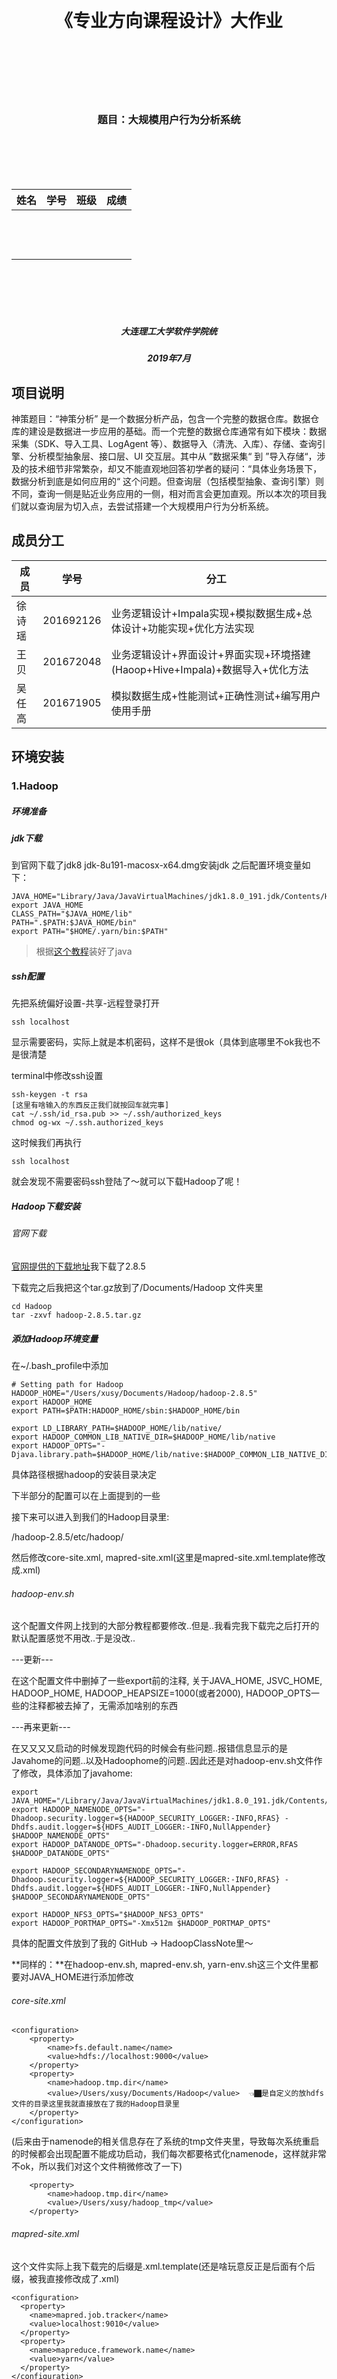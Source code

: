 <br><br><br><br><br><br>

<h1  align=center>《专业方向课程设计》大作业</h1>



<br><br><br><br><br>

<h3  align=center>题目：大规模用户行为分析系统</h3>



<br><br><br><br>



| 姓名  | 学号  | 班级  | 成绩  |
| ----- | ----- | ----- | ----- |
| <br/>  | <br/> | <br/> | <br/> |
| <br/> | <br/> | <br/> | <br/> |
| <br/> | <br/> | <br/> | <br/> |

 

<br><br><br><br>



 



<h5  align=center>大连理工大学软件学院统</h5>

<h5  align=center>2019年7月</h5>

## 项目说明

神策题目：“神策分析” 是一个数据分析产品，包含一个完整的数据仓库。数据仓库的建设是数据进一步应用的基础。而一个完整的数据仓库通常有如下模块：数据采集（SDK、导入工具、LogAgent 等）、数据导入（清洗、入库）、存储、查询引擎、分析模型抽象层、接口层、UI 交互层。其中从 ”数据采集“ 到 ”导入存储“，涉及的技术细节非常繁杂，却又不能直观地回答初学者的疑问：“具体业务场景下，数据分析到底是如何应用的“ 这个问题。但查询层（包括模型抽象、查询引擎）则不同，查询一侧是贴近业务应用的一侧，相对而言会更加直观。所以本次的项目我们就以查询层为切入点，去尝试搭建一个大规模用户行为分析系统。

## 成员分工

| 成员   | 学号      | 分工                                                         |
| ------ | --------- | ------------------------------------------------------------ |
| 徐诗瑶 | 201692126 | 业务逻辑设计+Impala实现+模拟数据生成+总体设计+功能实现+优化方法实现 |
| 王贝   | 201672048 | 业务逻辑设计+界面设计+界面实现+环境搭建(Haoop+Hive+Impala)+数据导入+优化方法 |
| 吴任高 | 201671905 | 模拟数据生成+性能测试+正确性测试+编写用户使用手册            |

## 环境安装

### 1.Hadoop 

##### 环境准备

##### jdk下载

到官网下载了jdk8 jdk-8u191-macosx-x64.dmg安装jdk 之后配置环境变量如下：
```
JAVA_HOME="Library/Java/JavaVirtualMachines/jdk1.8.0_191.jdk/Contents/Home"
export JAVA_HOME
CLASS_PATH="$JAVA_HOME/lib"
PATH=".$PATH:$JAVA_HOME/bin"
export PATH="$HOME/.yarn/bin:$PATH"
```

> 根据[这个教程](https://zhuanlan.zhihu.com/p/31162356)装好了java

##### ssh配置

先把系统偏好设置-共享-远程登录打开
```
ssh localhost
```
显示需要密码，实际上就是本机密码，这样不是很ok（具体到底哪里不ok我也不是很清楚

terminal中修改ssh设置
```
ssh-keygen -t rsa
[这里有啥输入的东西反正我们就按回车就完事]
cat ~/.ssh/id_rsa.pub >> ~/.ssh/authorized_keys
chmod og-wx ~/.ssh.authorized_keys
```
这时候我们再执行
```
ssh localhost
```
就会发现不需要密码ssh登陆了～就可以下载Hadoop了呢！

##### Hadoop下载安装

###### 官网下载

[官网提供的下载地址](https://www.apache.org/dyn/closer.cgi/hadoop/common/hadoop-2.8.5/hadoop-2.8.5.tar.gz)我下载了2.8.5

下载完之后我把这个tar.gz放到了/Documents/Hadoop 文件夹里 
```
cd Hadoop
tar -zxvf hadoop-2.8.5.tar.gz
```

##### 添加Hadoop环境变量

在~/.bash_profile中添加
```
# Setting path for Hadoop
HADOOP_HOME="/Users/xusy/Documents/Hadoop/hadoop-2.8.5"
export HADOOP_HOME
export PATH=$PATH:HADOOP_HOME/sbin:$HADOOP_HOME/bin

export LD_LIBRARY_PATH=$HADOOP_HOME/lib/native/
export HADOOP_COMMON_LIB_NATIVE_DIR=$HADOOP_HOME/lib/native
export HADOOP_OPTS="-Djava.library.path=$HADOOP_HOME/lib/native:$HADOOP_COMMON_LIB_NATIVE_DIR"
```
具体路径根据hadoop的安装目录决定

下半部分的配置可以在上面提到的一些

接下来可以进入到我们的Hadoop目录里:

/hadoop-2.8.5/etc/hadoop/

然后修改core-site.xml, mapred-site.xml(这里是mapred-site.xml.template修改成.xml)

###### hadoop-env.sh

这个配置文件网上找到的大部分教程都要修改..但是..我看完我下载完之后打开的默认配置感觉不用改..于是没改..

---更新---

在这个配置文件中删掉了一些export前的注释, 关于JAVA_HOME, JSVC_HOME, HADOOP_HOME, HADOOP_HEAPSIZE=1000(或者2000), HADOOP_OPTS一些的注释都被去掉了，无需添加啥别的东西


---再来更新---

在又又又又启动的时候发现跑代码的时候会有些问题..报错信息显示的是Javahome的问题..以及Hadoophome的问题..因此还是对hadoop-env.sh文件作了修改，具体添加了javahome:
```
export JAVA_HOME="/Library/Java/JavaVirtualMachines/jdk1.8.0_191.jdk/Contents/Home"
export HADOOP_NAMENODE_OPTS="-Dhadoop.security.logger=${HADOOP_SECURITY_LOGGER:-INFO,RFAS} -Dhdfs.audit.logger=${HDFS_AUDIT_LOGGER:-INFO,NullAppender} $HADOOP_NAMENODE_OPTS"
export HADOOP_DATANODE_OPTS="-Dhadoop.security.logger=ERROR,RFAS $HADOOP_DATANODE_OPTS"

export HADOOP_SECONDARYNAMENODE_OPTS="-Dhadoop.security.logger=${HADOOP_SECURITY_LOGGER:-INFO,RFAS} -Dhdfs.audit.logger=${HDFS_AUDIT_LOGGER:-INFO,NullAppender} $HADOOP_SECONDARYNAMENODE_OPTS"

export HADOOP_NFS3_OPTS="$HADOOP_NFS3_OPTS"
export HADOOP_PORTMAP_OPTS="-Xmx512m $HADOOP_PORTMAP_OPTS"
```
具体的配置文件放到了我的 GitHub -> HadoopClassNote里～


**同样的：**在hadoop-env.sh, mapred-env.sh, yarn-env.sh这三个文件里都要对JAVA_HOME进行添加修改

###### core-site.xml

```
<configuration>
	<property>
		<name>fs.default.name</name>
		<value>hdfs://localhost:9000</value>
	</property>
	<property>
		<name>hadoop.tmp.dir</name>
		<value>/Users/xusy/Documents/Hadoop</value>  👈🏿是自定义的放hdfs文件的目录这里我就直接放在了我的Hadoop目录里
	</property>
</configuration>
```

(后来由于namenode的相关信息存在了系统的tmp文件夹里，导致每次系统重启的时候都会出现配置不能成功启动，我们每次都要格式化namenode，这样就非常不ok，所以我们对这个文件稍微修改了一下)

```
	<property>
		<name>hadoop.tmp.dir</name>
		<value>/Users/xusy/hadoop_tmp</value> 
	</property>
```

###### mapred-site.xml

这个文件实际上我下载完的后缀是.xml.template(还是啥玩意反正是后面有个后缀，被我直接修改成了.xml)
```
<configuration>
  <property>
    <name>mapred.job.tracker</name>
    <value>localhost:9010</value>
  </property>
  <property>
    <name>mapreduce.framework.name</name>
    <value>yarn</value>
  </property>
</configuration>
```

###### hdfs-site.xml

```
<configuration>
	<!--伪分布式-->
	<property>
		<name>dfs.replication</name>
		<value>1</value>
	</property>
</configuration>
```
这里的变量dfs.replication指定了每个HDFS数据库的复制次数，通常为3，而我们要在本机建立一个伪分布式的DataNode所以这个值改成了1

为了保存hdfs的元数据和data相关文件，这里后来添加了property：
```
<configuration>
	<!--伪分布式-->
  <property>
    <name>dfs.namenode.name.dir</name>
    <value>/Users/xusy/Documents/Hadoop/dfs/name</value>
  </property>
  <property>
    <name>dfs.datanode.data.dir</name>
    <value>/Users/xusy/Documents/Hadoop/dfs/data</value>
  </property>
	<property>
		<name>dfs.replication</name>
		<value>1</value>
	</property>
  <property>
    <name>dfs.permissions</name>
    <value>false</value>
  </property>
</configuration>

```
###### yarn-site.xml

```
<configuration>
	<property>
		<name>yarn.nodemanager.aux-services</name>
		<value>mapreduce_shuffle</value>
	</property>

<!-- Site specific YARN configuration properties -->

<!-- 集群配置-->
  <!--      <property>
      <name>yarn.resourcemanager.hostname</name>
      <value>master</value>
      </property> -->

</configuration>
```
同样的稍微做了修改
```
<configuration>
	<property>
		<name>yarn.nodemanager.aux-services</name>
		<value>mapreduce_shuffle</value>
	</property>
  <property>
    <name>yarn.resourcemanager.resource-tracker.address</name>
    <value>localhost:8031</value>
  </property>
    <property>
    <name>yarn.resourcemanager.address</name>
    <value>localhost:8032</value>
  </property>
    <property>
    <name>yarn.resourcemanager.admin.address</name>
    <value>localhost:8033</value>
  </property>
    <property>
    <name>yarn.resourcemanager.scheduler.address</name>
    <value>localhost:8034</value>
  </property>
    <property>
    <name>yarn.resourcemanager.webapp.address</name>
    <value>localhost:8088</value>
  </property>
    <property>
    <name>yarn.log-aggregation-enable</name>
    <value>true</value>
  </property>
    <property>
    <name>yarn.log.server.url</name>
    <value>http://localhost:19888/jobhistory/logs/</value>
  </property>
<!-- Site specific YARN configuration properties -->

<!-- 集群配置-->
  <!--      <property>
      <name>yarn.resourcemanager.hostname</name>
      <value>master</value>
      </property> -->
</configuration>
```

###### log4j.properties

在具体跑代码的时候会有些WARNING(但实际上你的代码并没有什么问题..)因此我们要在log4j.properties文件后追加一行内容：
```
log4j.logger.org.apache.hadoop.util.NativeCodeLoader=ERROR
```

##### 启动Hadoop

> 每次操作的时候都要进入这个Hadoop文件夹哦（当然我觉得如果把这个添加到环境变量里会不会好点..我也不知道我瞎说的

终端进入到Hadoop的文件夹下
我这里的文件夹就是
```
/Users/xusy/Documents/Hadoop/hadoop-2.8.5
```
执行
```
./bin/hdfs namenode -format
```
格式化文件系统（对namenode进行初始化)（好像是只要初始化一次就好了就是最开始建系统的时候..之后如果每次启动你都初始化..那么是会有问题的！）

---
更新

---

在启动Hadoop，jps之后可能会出现你的namenode没起来的这个问题，这个时候就得格式化一下namenode，具体的话👇🏿

这里的namenode format的问题：由于namenode的信息是存在了系统的tmp文件夹下的，如果你到这里看的话是能看见这些的：

每次启动的话tmp是会清空的，我也不知道咋回事反正，虽然我在core-site.xml文件里明明定义的是tmp存在了Hadoop文件夹下...但还是有这个问题..所以就重新在我的xusy用户下面新建了一个hadoop_tmp文件夹，把上面core-site.xml里存temp的那个文件夹路径改成了
```
	<property>
		<name>hadoop.tmp.dir</name>
		<value>/Users/xusy/hadoop_tmp</value> 
```
然后重新format就可以了..不知道再重新启动我的电脑的时候还会不会有这个问题..如果有那就再更新一下..		


接下来启动namenode & datanode （感觉就是启动dfs文件系统)
```
./sbin/start-dfs.sh
```
中间会有一个询问yes/no的我们输入yes就好了..
启动yarn
```
./sbin/start-yarn.sh
```
启动日志管理log的histroyserver 
```
./mr-jobhistory-daemon.sh start historyserver
```
👆🏿输入了这个命令就可以在jps里看见JobHistoryServer了

当然以上的命令都是在hadoop-2.8.5下面运行的

想要关闭的话..
```
./sbin/stop-all.sh
# stop-dfs.sh stop-yarn.sh
```

查看当前的hadoop运行情况:
```
xushiyaodeMacBook-Pro:sbin xusy$ jps
39696 SecondaryNameNode
39809 ResourceManager
49810 JobHistoryServer
39891 NodeManager
39507 NameNode
69306 
39595 DataNode
73471 Jps
```
测试一下我们能不能进入到overview界面呢！

NameNode - http://localhost:50070

ps:这里有一个Hadoop2和Hadoop3对应端口修改的表在下面：

NameNode端口

| Hadoop2 | Hadoop3 |
| ------: | ------: |
|   50470 |    9871 |
|   50070 |    9870 |
|    8020 |    9820 |

Secondary NN端口

| Hadoop2 | Hadoop3 |
| ------: | ------: |
|   50091 |    9869 |
|   50090 |    9868 |

DataNode端口

| Hadoop2 | Hadoop3 |
| ------: | ------: |
|   50020 |    9867 |
|   50010 |    9866 |
|   50475 |    9865 |
|   50075 |    9864 |

##### 继续启动！！！

由于我们刚刚到配置..这里的namenode1对应的就是我们本机localhost啦～(所以下面的web查看正常输入的URL应该是namenode1+端口的)

overview查看！

查看HDFS：

http://localhost:50070

查看YARN：

http://localhost:8088

查看MR启动JobHistory Server(这里暂时出了问题..让我研究一下..)

http://localhost:19888

### 2. Hive

一、安装 **MySQL**

1. 上传MySQL在线安装源的配置文件

用WinSCP（root账号连接）CentOS服务器

将mysql-community.repo 文件上传到 /etc/yum.repos.d/ 目录

将RPM-GPG-KEY-mysql 文件上传到 /etc/pki/rpm-gpg/ 目录

 

2. 更新yum源并安装mysql server（默认同时会安装mysql client）

> yum repolist

> yum install mysql-server

 

3. 查看MySQL各组件是否成功安装

> rpm -qa | grep mysql

![img](http://ww1.sinaimg.cn/large/006tNc79ly1g4lo4au6h4j308j01ngm8.jpg) 

 

 

二、配置**MySQL**

1. 启动MySQL Server并查看其状态

> systemctl start mysqld

> systemctl status mysqld

![img](http://ww4.sinaimg.cn/large/006tNc79ly1g4lo815xcsj30dz028gmn.jpg)、

2. 查看MySQL版本

> mysql -V

![img](http://ww2.sinaimg.cn/large/006tNc79ly1g4lo83tyhbj30dz00mweq.jpg) 

 

3. 连接MySQL，默认root密码为空

> mysql -u root   (这个命令不好用，用 mysql -u root -p )

> mysql> s

这里如果使用 > myswl -u root 会报以下错误

> ERROR 1044 (42000): Access denied for user ''@'localhost' to database 'mysql' 

4. 查看数据库

> mysql> show databases; （注意：必须以分号结尾，否则会出现续行输入符“>”）

 

5. 创建hive元数据数据库（metastore）

> mysql> create database hive; 

![img](http://ww4.sinaimg.cn/large/006tNc79ly1g4lo9qcxrpj308o04z0tu.jpg) 

 

6. 创建用户hive，密码是123456

> mysql> CREATE USER 'hive'@'%' IDENTIFIED BY '123456';

注意：删除用户是DROP USER命令 

 

7. 授权用户hadoop拥有数据库hive的所有权限

mysql> GRANT ALL PRIVILEGES ON hive.* TO 'hive'@'%' WITH GRANT OPTION;

 

8. 查看新建的MySQL用户（数据库名：mysql，表名：user）

> mysql> select host,user,password from mysql.user;

![img](http://ww1.sinaimg.cn/large/006tNc79ly1g4lo9tbz18j30dz04imyu.jpg) 

 

9. 删除空用户记录，如果没做这一步，新建的hive用户将无法登录，后续无法启动hive客户端

> mysql> delete from mysql.user where user='';

 

10. 刷新系统授权表（不用重启mysql服务）

> mysql> flush privileges; 

 

11. 测试hive用户登录

> mysql -u hive -p

> Enter password：123456



**三、安装和配置hive**

1. 下载hive

> Wget https://mirrors.tuna.tsinghua.edu.cn/apache/hive/hive-2.3.5/apache-hive-2.3.5-bin.tar.gz

2. 解压hive-1.1.0-cdh5.12.1.tar.gz到/home/hadoop

> $ tar zxvf apache-hive-2.3.5-bin.tar.gz

 

3. 在.bash_profile文件中添加hive环境变量

> export HIVE_HOME=/home/hadoop/hive-1.1.0-cdh5.12.1

> export PATH=$HIVE_HOME/bin:$PATH

4. 使上述设置生效

   > $ source .bash_profile

 

5. 编辑$HIVE_HOME/conf/hive-env.sh文件，在末尾添加HADOOP_HOME变量

> cd $HIVE_HOME/conf

> cp hive-env.sh.template hive-env.sh	（默认不存在，可从模板文件复制）

> vi hive-env.sh

> HADOOP_HOME=/root/Hadoop/hadoop-2.8.5

 

6. 新建$HIVE_HOME/conf/hive-site.xml文件

```xml
<?xml version="1.0" encoding="UTF-8" standalone="no"?>
<?xml-stylesheet type="text/xsl" href="configuration.xsl"?>
<configuration>
        <property>
                <name>javax.jdo.option.ConnectionDriverName</name>
                <value>com.mysql.jdbc.Driver</value>
        </property>
        <property>
                <name>javax.jdo.option.ConnectionURL</name>
                <value>jdbc:mysql://localhost:3306/hive</value>
        </property>
        <property>
                <name>javax.jdo.option.ConnectionUserName</name>
                <value>hive</value>
        </property>
        <property>
                <name>javax.jdo.option.ConnectionPassword</name>
                <value>123456</value>
        </property>

		<property>
				<name>hive.metastore.warehouse.dir</name>
				<value>/hive/warehouse</value>
		</property>
		<property>
				<name>hive.exec.scratchdir</name>
				<value>/hive/tmp </value>
		</property>
        <property>
                <name>hive.metastore.schema.verification</name>
                <value>false</value>
        </property>
</configuration>
```



 

7. 在HDFS上创建数据仓库目录（用于存放hive数据文件）和临时目录

> hdfs dfs -mkdir -p /hive/warehouse /hive/tmp

 

8. 下载mysql连接驱动，下载地址：https://dev.mysql.com/downloads/connector/j/

![img](file:////var/folders/nm/nfxnvn057nq5rsjjdhz11rsw0000gn/T/com.kingsoft.wpsoffice.mac/wps-bellick/ksohtml/wpsJYMEDH.png) 

	下载文件(.tar.gz)解压后，将其中的mysql-connector-java-8.0.13.jar文件上传到 $HIVE_HOME/lib目录下

 


9. 启动hive

> hive

10. 查看hive数据库 （注意：命令以分号结尾）

> hive> show databases;

![img](file:////var/folders/nm/nfxnvn057nq5rsjjdhz11rsw0000gn/T/com.kingsoft.wpsoffice.mac/wps-bellick/ksohtml/wpsY2lKug.jpg) 

default是默认数据库

11. 退出hive

> hive> quit;

##### Hive> Show databases; 报错

> hive> show databases;
> FAILED: SemanticException org.apache.hadoop.hive.ql.metadata.HiveException: org.apache.hadoop.hive.ql.metadata.HiveException: MetaException(message:Hive metastore database is not initialized. Please use schematool (e.g. ./schematool -initSchema -dbType ...) to create the schema. If needed, don't forget to include the option to auto-create the underlying database in your JDBC connection string (e.g. ?createDatabaseIfNotExist=true for mysql))



在HIVE_HOME/conf/hive-site.xml 中添加如下配置

```
<property>
<name>datanucleus.schema.autoCreateAll</name>
<value>true</value>
</property>
```

### 3. Impala 

1. 先去http://archive.cloudera.com/beta/impala-kudu/redhat/7/x86_64/impala-kudu/0/RPMS/x86_64/下载所需的包
2. 依次安装这些包

```shell
rpm -ivh bigtop-utils-xxx.rpm
rpm -ivh impala-xxx.rpm
rpm -ivh impala-xxx.rpm
rpm -ivh impala-xxx.rpm
rpm -ivh impala-xxx.rpm
rpm -ivh impala-xxx.rpm
rpm -ivh impala-xxx.rpm
rpm -ivh impala-xxx.rpm
```

3. impala 配置

   3.1 添加hadoop安装目录下的core-site.xml,hdfs.xml 和 hive的hive-site.xml 到/etc/impala/conf 

   3.2 修改文件 /etc/default/bigtop-utils ，新增java_home路径；

   3.3 修改文件 /etc/default/impala，只需修改前两行，改为主节点的ip地址或者hostname, 若/etc/hosts文件配置了 127.0.0.1 localhost ，也可不做修改

   3.4 修改core-site.xml，新增以下几项:

   ```
   <property>
           <name>dfs.client.read.shortcircuit</name>
           <value>true</value>
   </property>
   <property>
           <name>dfs.client.read.shortcircuit.skip.checksum</name>
           <value>false</value>
   </property>
   <property>
           <name>dfs.datanode.hdfs-blocks-metadata.enabled</name>
           <value>true</value>
   </property>
   ```

   3.5 修改hdfs-site.xml，新增以下几项:

   ```xml
   <property>
           <name>dfs.datanode.hdfs-blocks-metadata.enabled</name>
           <value>true</value>
   </property>
   <property>
           <name>dfs.block.local-path-access.user</name>
           <value>impala</value>
   </property>
   <property>
           <name>dfs.client.file-block-storage-locations.timeout.millis</name>
           <value>60000</value>
   </property>
   ```

   3.6 权限配置

   > 1. sermod -G hdfs,hadoop impala
   > 2. groups impala

   3.7 创建impala在hdfs目录，赋予权限(单节点即可)：

   > 1.  hdfs dfs -mkdir /user/impala
   > 2.  hadoop fs -chown impala /user/impala*

4. 启动impala 之前，先启动hadoop ,hiveserver2的服务(若配置了，否则启动hiveserver服务)

5. 启动impala服务,  主机节点即可，从机可以不启动impala-server服务,所示的ip为刚才配置文件所配的ip或者为ip对应的 hostname，未修改则为127.0.0.1：

   ```shell
   [root@master run]# service impala-state-store restart --kudu_master_hosts=192.168.174.132:7051
   Stopped Impala State Store Server:                         [  确定  ]
   Started Impala State Store Server (statestored):           [  确定  ]
   [root@master run]# service impala-catalog restart --kudu_master_hosts=192.168.174.132:7051
   Stopped Impala Catalog Server:                             [  确定  ]
   Started Impala Catalog Server (catalogd) :                 [  确定  ]
   [root@master run]# service impala-server restart --kudu_master_hosts=192.168.174.132:7051
   Stopped Impala Server:                                     [  确定  ]
   Started Impala Server (impalad):                           [  确定  ]
   [root@master run]# 
   ```

6. 启动 impala-shell

> 基于 https://blog.csdn.net/qq_41792743/article/details/87979146

## 需求分析

1. 事件分析

   * 用户在产品上的行为我们定义为事件，它是用户行为的一个专业描述，用户在产品上的所有获得的程序反馈都可以抽象为事件进行采集。事件可以通过埋点、通过可视化圈选生效，此文档以埋点采集为主。当然，你可以自定义事件的名称、属性的名称以及个数
   * 分析单个事件随时间的变化趋势。
   * 根据事件的某个指标观察变化趋势
   * 根据用户属性或事件属性进行**分组对比**；

  基于以上我们得到事件分析的分析目标：

  - 对一个指标进行分析，如”支付订单“的”触发用户数”，
  - 分析指标可包括“总次数”、“触发用户数”、“人均次数“、”去重用户数“
  - 用户可自行选择事件进行分析，如：支付订单的触发用户数这一事件
  - 用户可按分组/维度查看分析指标，如按广告来源分组查看支付订单的用户数
  - 用户可选择不同时间范围进行查看

  基于我们的分析目标，及神策官网的使用手册，我们设计了包括以上功能的事件分析界面，具体参见界面设计部分。

2. 漏斗分析

   * 漏斗模型主要用于分析一个多步骤过程中每一步的转化与流失情况。

   * 选择需要分析的日期

     用户可以选择需要分析的起始时间

   * 点击创建漏斗

     用户可以自己选择创建若干漏斗过程。

   * 漏斗图展示

     用户选择时间和漏斗后点击提交，系统会为用户画出漏斗图，图中标记出每个过程的用户数，相邻漏斗的面积对比即是该过程的转化率。

3. 留存分析

   * 用户选择分析的时间段

     用户可以自主选择分析的起止时间，粒度为日

   * 用户选择初始行为

     初始行为选择用户只触发一次的事件，比如“注册”、“上传头像”、“激活设备”等。

   * 用户选择后续行为

     后续行为选择你期望用户重复触发的事件，比如“阅读文章”、“发帖”、“购买”等。这种留存用于对比分析不同阶段开始使用产品的新用户的参与情况，从而评估产品迭代或运营策略调整的得失。

4. 功能展示

   * 用户通过网页表单选择功能需求
   * 后端接收网页传来的数据

5. 需求归约

6. 数据字典

## 数据导入

将数据文件拷贝到HDFS上，然后建立一张impala外部表，将外部表的存储位置，指向数据文件

![IMG_996067991597-1](http://ww1.sinaimg.cn/large/006tNc79ly1g53ojhwe48j31kw0r74qp.jpg)

1. 用scp将数据文件传到服务器

2. 在HDFS上建立存储数据的目录

   > su hdfs
   >
   > hdfs dfs -mkdir -p  /user/impala/data /user/impala/data/event_export /user/impala/data/user_export

3. 修改HDFS目录权限（如果需要）

   > hdfs dfs -chmod 777 /user/impala/data/event_export 

4. 将数据文件传到HDFS指定目录上

   > hdfs dfs -put /home/work/event_export/xxxxxx.xxx  /user/impala/data/event_export 

   >  hdfs dfs -put /home/work/user_export/xxxxxx.xxx  /user/impala/data/user_export 

5. 在impala-shell中建立外部表，并指向数据文件

   > Impala-shell > CREATE TABLE rawdata.event_export (
   >   event_id INT,
   >   month_id INT,
   >   week_id INT,
   >   user_id BIGINT,
   >   distinct_id STRING,
   >   time TIMESTAMP,
   >   day INT,
   >   event_bucket INT,
   >   _offset BIGINT,
   >   p__app_version STRING,
   >   ...
   > )
   > STORED AS TEXTFILE
   > LOCATION '/user/impala/data/event_export '

## 总体设计

#### 1. 事件分析

1. 用户选择时间段 

2. 用户选择事件（行为）-> 事件下拉框

3. 用户选择事件的展示指标 -> 指标下拉框（5个指标max）-> 指标通过字典映射到sql

4. 用户选择按某种指标分组

   3.1 展示指标：总次数、总人数、去重人数、人均次数、平均事件时长、
   4.1 分组指标：广告系列来源 -> 来源分析可帮助用户进行广告投放、是否首次访问

#### 2. 漏斗分析

漏斗流程：

🌰：点击忘记密码id=5 -> 找回密码-获取验证码id=19 -> 找回密码-重置密码id=28 -> 提交新密码id=1

1. 用户选择需要查询过滤的年，月
2. 用户按顺序选择需要过滤的流程（4步）
3. 返回本月中对应流程的人数和转化比例

#### 3. 留存分析

1. 用户选择时间段

2. 用户初始行为

3. 用户选择后续行为

4. 展示时间段内7天留存的结果分析：总人数，1天之内比例，第二天比例...第七天比例

   4.1返回的结构是一张从from_time到to_time这么多行，每行元素是总人数，1天，2天...第七天比例 这么多列的表
  
## 界面设计

按照神策的文档，我们实现了一个阉割版的界面

* 对于事件分析，我们允许用户选择
  * 事件的时间区间
  * 分析指标
  * 分组展示方式

![](http://ww1.sinaimg.cn/large/006tNc79ly1g50gaf712xj30vq0a0mye.jpg)

* 对于留存分析，用户可以选择
  * 事件起止日期
  * 用户初始行为
  * 用户后续行为

![](http://ww1.sinaimg.cn/large/006tNc79ly1g50gaqm0v0j30vq08i75d.jpg)

* 对于漏斗分析，用户可以选择
  * 年份
  * 月份
  * 构成漏斗的行为 X 4

![](http://ww2.sinaimg.cn/large/006tNc79ly1g50g9yya1gj30vq0fxdgv.jpg)

## 功能实现

我们基于impyla 包实现用Python连接impala，在Python中编辑impala-SQL语句，通过远程提交查询请求来使impala做出响应。

#### 1. 事件分析

基于我们的需求，我们将用户前台返回的from_time, to_time, event_id, feature, group传入函数中进行处理。各个参数具体解释如下：

`from_time:` 用户选择的起始时间

`to_time:` 用户选择的结束时间

`event_id:` 用户选择要分析的时间

`feature:` 用户选的的要分析的指标，考虑到用户可能选择分析总人数、总次数、平均事件时长、人均次数、去重人数等不同分析指标，我们将这些指标存到一个字典中进行处理，具体如下：

```python    
features = {
        "0": "",  # 总次数
        "1": "",  # 总人数
        "2": "",  # 去重人数
        "3": "",  # 人均次数
        # "4":"", # 平均事件时长
    }
```
`group:` 用户选择要分组展示的内容，我们采用了与feature一样的处理办法，将用户可能选择的分组情况如：广告系列来源（运营商）、是否首次访问（制造商）存入字典中方便后续进行处理，具体如下：

```python
    groups = {
        "0": "",  # 广告系列来源分组->运营商
        "1": "",  # 是否首次访问分组->设备制造商
    }
```
在事件分析中，分析的主要目标是要将用户选择的时间按照选择的feature进行展示，根据用户操作流程我们按一下流程设计并实现了函数功能。

1. 用户在页面选择
    
    * 时间段( yyyy-mm-dd,yyyy-mm—dd)，即查询的起始日期、终止日期

    * 选择查询事件: event_id

    * 选择分析指标: feature 

    * 选择分组展示方式: group 

2. 首先将前端传入的时间段转换成UnixTimestamp，后考虑到我们根据day进行了partition的优化，再将UnixTimestamp转成day，加快查询速度。
```python
    from_time += " 00:00:00"
    to_time += " 00:00:00"
    from_time = time.strptime(from_time, "%Y-%m-%d %H:%M:%S")
    from_day = str(int(time.mktime(from_time) // 86400))
    to_time = time.strptime(to_time, "%Y-%m-%d %H:%M:%S")
    to_day = str(int(time.mktime(to_time) // 86400))
```

3. 然后筛选出用户选定时间段内，与用户选定事件event_id的数据，进行数据预处理，同时创建一个view方便后续查询。
```python
    create_string = "create view sample_event as select * from event_export_partition where event_id=" + event_id + " and " + \
                    from_day + " <day and day< " + to_day

    cur.execute('use group7')
    cur.execute('drop view if exists group7.sample_event')
    cur.execute(create_string)
```

4. 在功能设计时，我们的函数功能是让用户可以自行选择要分析的指标，因此接下来我们要针对不同的指标编写不同的sql语句，根据用户输入的feature不同，采用字典的索引方式选择不同的sql语句进行执行，具体如下。
```python
    features = {
        "0": "",  # 总次数
        "1": "",  # 总人数
        "2": "",  # 去重人数
        "3": "",  # 人均次数
        # "4":"", # 平均事件时长
    }
    features["0"] = "select count(time),day from sample_event group by day order by day"
    features["1"] = "select count(user_id),day from sample_event group by day order by day"
    features["2"] = "select count(distinct user_id),day from sample_event group by day order by day"
    features["3"] = "select count(time)/count(distinct user_id),day from sample_event group by day order by day"
    # features["4"]="select sum(p__event_duration)/count(p__event_duration),day from sample_event group by day"

    f = {
        "0": "count(time)",
        "1": "count(user_id)",
        "2": "count(distinct user_id)",
        "3": "count(time)/count(distinct user_id)"
    }
    cur.execute(features[feature])
    feature_result = cur.fetchall()
    feature_result = [list(x) for x in feature_result]
```

5. 对用户选择的按不同分组展示的group进行处理，我们采用与feature类似的设计方式，即设计group字典，将用户选择的不同group根据索引映射到不同的sql语句进行执行。这里只起到一个演示作用，我们只写了两个group指标，后续可以根据数据特点，不同需求进行指标数量的添加。
```python
    groups = {
        "0": "",  # 广告系列来源分组->运营商
        "1": "",  # 是否首次访问分组->设备制造商
    }
    groups["0"] = "select " + f[feature] + ",p__carrier,day from sample_event group by day,p__carrier order by day"
    groups["1"] = "select " + f[feature] + ",p__manufacturer,day from sample_event group by day,p__manufacturer order by day"

    cur.execute(groups[group])
    group_result = cur.fetchall()
    group_result = [list(x) for x in group_result]
```

6. 总的函数：
```python
def event(host,from_time, to_time, event_id, feature,
          group):  # from_time: "2019-01-01", event_id: str, feature: str, group: str
    conn = connect(host=host, port=21050)
    cur = conn.cursor()
    features = {
        "0": "",  # 总次数
        "1": "",  # 总人数
        "2": "",  # 去重人数
        "3": "",  # 人均次数
        # "4":"", # 平均事件时长
    }
    groups = {
        "0": "",  # 广告系列来源分组->运营商
        "1": "",  # 是否首次访问分组->设备制造商
    }
    from_time += " 00:00:00"
    to_time += " 00:00:00"
    from_time = time.strptime(from_time, "%Y-%m-%d %H:%M:%S")
    from_day = str(int(time.mktime(from_time) // 86400))
    to_time = time.strptime(to_time, "%Y-%m-%d %H:%M:%S")
    to_day = str(int(time.mktime(to_time) // 86400))

    create_string = "create view sample_event as select * from event_export_partition where event_id=" + event_id + " and " + \
                    from_day + " <day and day< " + to_day

    cur.execute('use group7')
    cur.execute('drop view if exists group7.sample_event')
    cur.execute(create_string)

    features["0"] = "select count(time),day from sample_event group by day order by day"
    features["1"] = "select count(user_id),day from sample_event group by day order by day"
    features["2"] = "select count(distinct user_id),day from sample_event group by day order by day"
    features["3"] = "select count(time)/count(distinct user_id),day from sample_event group by day order by day"
    # features["4"]="select sum(p__event_duration)/count(p__event_duration),day from sample_event group by day"

    f = {
        "0": "count(time)",
        "1": "count(user_id)",
        "2": "count(distinct user_id)",
        "3": "count(time)/count(distinct user_id)"
    }

    # groups["0"] = "select "+f[feature]+",p_utm_source,day from sample_event group by day,p_utm_source order by day"
    # groups["1"] = "select "+f[feature]+",p_is_first_time,day from sample_event group by day,p_is_first_time order by day"
    groups["0"] = "select " + f[feature] + ",p__carrier,day from sample_event group by day,p__carrier order by day"
    groups["1"] = "select " + f[feature] + ",p__manufacturer,day from sample_event group by day,p__manufacturer order by day"

    cur.execute(features[feature])
    feature_result = cur.fetchall()
    feature_result = [list(x) for x in feature_result]
    # for x in feature_result:
    #     x[1] = str(datetime.datetime.fromtimestamp(x[1] * 86400))[:10]

    cur.execute(groups[group])
    group_result = cur.fetchall()
    group_result = [list(x) for x in group_result]
    # for x in group_result:
    #     x[2] = str(datetime.datetime.fromtimestamp(x[2] * 86400))[:10]
    return feature_result, group_result

```

#### 2. 漏斗分析

基于我们的要求，用户需先选择待分析的时间，之后可以选择不同的步骤进行漏斗过滤。根据前端设计的界面，本项目允许用户添加四个步骤进行漏斗分析。基于以上流程，需传入的数据如下：event_ids,quary，具体解释如下：

`event_ids:` 存储用户选择的四个步骤的event_id

`quary:` 包含用户选择的时间字段，格式为：[year, month]

根据impala中存储数据的特点，首先要将quary中存储的年，月进行处理
```python
    # quary处理
    from_month = "'" + quary[0] + "-" + quary[1] + "-01 00:00:00.000000000'"
    if int(quary[1]) < 12:
        to_month = "'" + quary[0] + "-" + "{:0>2d}".format(int(quary[1]) + 1) + "-01 00:00:00.000000000'"
    else:
        to_month = "'" + str(int(quary[0]) + 1) + "-01-01 00:00:00.000000000'"
```
在进行漏斗的过程中，我们定义的漏斗过滤的时长为2小时，具体通过timecmp函数实现，参加后续流程。

1. 用户在界面选择

   * 时间段 quary ( yyyy-mm-dd,yyyy-mm—dd) 

   * 选择的漏斗流程 event_ids

2. 首先处理用户选择的查询时间，将其转换成UnixTimestamp，考虑到漏斗分析的过滤时间为2个小时若将quary转成day完全没有必要，漏斗分析中没必要按照day进行聚合或进行查询等，因此将其转成time即可。
具体流程如下：
```python
    # quary处理
    from_month = "'" + quary[0] + "-" + quary[1] + "-01 00:00:00.000000000'"
    if int(quary[1]) < 12:
        to_month = "'" + quary[0] + "-" + "{:0>2d}".format(int(quary[1]) + 1) + "-01 00:00:00.000000000'"
    else:
        to_month = "'" + str(int(quary[0]) + 1) + "-01-01 00:00:00.000000000'"
```

3. 接下来对待查询的表进行预处理，同样的筛选出用户选定时间段内，只包含用户选中的过滤流程event_ids的数据，方便后续进一步查找。

```python
    create_string = "create view sample_funnel as select user_id, event_id, time from event_export_partition where event_id in" + \
                    str(event_ids) + " and " + from_month + " <time and time< " + to_month
    cur.execute('use group7')
    cur.execute('drop view if exists group7.sample_funnel')
    cur.execute(create_string)
```

4. 根据漏斗分析的特点与最终应输出结果，我们首先筛选出第一步流程中参与人数，记为count0,之后通过join on，添加event_id的限制条件表示用户选择的每个步骤，筛选出每个步骤中完成上一步骤的人数，记为count1,count2,count3具体实现如下：

```python 
    create_string = "select count(t1.time),count(t2.time), count(t3.time) from (select * from sample_funnel where event_id=" \
                    + str(event_ids[0]) + ") t0" + \
                    " left join (select * from sample_funnel where event_id=" + str(event_ids[1]) + ") t1" + \
                    " on t0.user_id=t1.user_id and t0.time<t1.time and timestamp_cmp(t0.time + interval 120 minutes, t1.time)=1" + \
                    " left join (select * from sample_funnel where event_id=" + str(event_ids[2]) + ") t2" + \
                    " on t1.user_id=t2.user_id and t1.time<t2.time and timestamp_cmp(t1.time + interval 120 minutes, t2.time)=1" + \
                    " left join (select * from sample_funnel where event_id=" + str(event_ids[3]) + ") t3" + \
                    " on t2.user_id=t3.user_id and t2.time<t3.time and timestamp_cmp(t2.time + interval 120 minutes, t3.time)=1"
    cur.execute(create_string)
    data = cur.fetchall()
    count1, count2, count3 = data[0][0], data[0][1], data[0][2]
```

5. 总的函数

```python
def funnel(host,event_ids, quary):  # event_ids->tuple; quary->[year,month] # 按月份进行漏斗查询
    conn = connect(host=host, port=21050)
    cur = conn.cursor()
    # quary处理
    from_month = "'" + quary[0] + "-" + quary[1] + "-01 00:00:00.000000000'"
    if int(quary[1]) < 12:
        to_month = "'" + quary[0] + "-" + "{:0>2d}".format(int(quary[1]) + 1) + "-01 00:00:00.000000000'"
    else:
        to_month = "'" + str(int(quary[0]) + 1) + "-01-01 00:00:00.000000000'"

    count0 = count1 = count2 = count3 = 0  # count默认为0

    # 抽取只含查询状态的数据

    # 使用抽样数据演示
    # random_sample(200)
    # create_string = "create view sample_funnel as select user_id, event_id, time from random_sample where event_id in" + \
    #                 str(event_ids) + " and " + from_month + " <time and time< " + to_month

    # 总表测试
    create_string = "create view sample_funnel as select user_id, event_id, time from event_export_partition where event_id in" + \
                    str(event_ids) + " and " + from_month + " <time and time< " + to_month
    cur.execute('use group7')
    cur.execute('drop view if exists group7.sample_funnel')
    cur.execute(create_string)
    cur.execute('select count(time) from sample_funnel where event_id=' + str(event_ids[0]))
    count0 = cur.fetchall()[0][0]
    create_string = "select count(t1.time),count(t2.time), count(t3.time) from (select * from sample_funnel where event_id=" \
                    + str(event_ids[0]) + ") t0" + \
                    " left join (select * from sample_funnel where event_id=" + str(event_ids[1]) + ") t1" + \
                    " on t0.user_id=t1.user_id and t0.time<t1.time and timestamp_cmp(t0.time + interval 120 minutes, t1.time)=1" + \
                    " left join (select * from sample_funnel where event_id=" + str(event_ids[2]) + ") t2" + \
                    " on t1.user_id=t2.user_id and t1.time<t2.time and timestamp_cmp(t1.time + interval 120 minutes, t2.time)=1" + \
                    " left join (select * from sample_funnel where event_id=" + str(event_ids[3]) + ") t3" + \
                    " on t2.user_id=t3.user_id and t2.time<t3.time and timestamp_cmp(t2.time + interval 120 minutes, t3.time)=1"
    cur.execute(create_string)
    data = cur.fetchall()
    count1, count2, count3 = data[0][0], data[0][1], data[0][2]
    print([count0, count1, count2, count3])
    return [count0, count1, count2, count3]
```
#### 3. 留存分析

1. 用户在页面选择

   * 时间段( yyyy-mm-dd,yyyy-mm—dd) 

   * 初始事件 ： event_id

   * 后续事件: event_id

2. 我们首先要将字符串的时间格式转换成UnixTimestamp

```python
    from_time += " 00:00:00"
    to_time += " 00:00:00"
    from_time = time.strptime(from_time, "%Y-%m-%d %H:%M:%S")
    from_day = str(int(time.mktime(from_time) // 86400))
    to_time = time.strptime(to_time, "%Y-%m-%d %H:%M:%S")
    to_day = str(int(time.mktime(to_time) // 86400))
```

3. 在表中查询所有在规定时间段内进行过初始事件的用户，并为他们创建一个临时表user_init_event

```python
                    "with user_init_event " \
                    "as (select user_id, day as init_day " \
                    "from event_export_partition_parquet_g7 " \
                    "where event_id = "+ event_init +" and day >= "+from_day+" and day <= "+to_day+" ),"
```

4. 将事件表和user_init_event表按照user_id  join，并筛选出其中事件为后续事件并且后续事件和初始事件的时间间隔在0-7天，把这些用户的id,发生初始事件的时间，时间间隔 存到临时表 user_cohort 中。

```python
"user_cohort as( " \
                    "select e.user_id,i.init_day,(e.day-i.init_day) as cohort_day " \
                    "from event_export_partition_parquet_g7 e LEFT JOIN user_init_event i on e.user_id = i.user_id " \
                    "where e.event_id = "+ event_remain+ " and (e.day-i.init_day)<7 and (e.day-i.init_day)>=0 " 
      							"group by user_id,cohort_day,i.init_day)" \
```

5. 在user_cohort表中 ，按照初始事件的时间 和 留存时间分组 并以初始时间和留存时间排序，计算每组中的人数。

```python
"select count(*),cohort_day,init_day from user_cohort group by init_day,cohort_day order by init_day,cohort_day"
```

6. 总的函数

```sql
def remain2(from_time,to_time,event_init,event_remain):
    from_time += " 00:00:00"
    to_time += " 00:00:00"
    from_time = time.strptime(from_time, "%Y-%m-%d %H:%M:%S")
    from_day = str(int(time.mktime(from_time) // 86400))
    to_time = time.strptime(to_time, "%Y-%m-%d %H:%M:%S")
    to_day = str(int(time.mktime(to_time) // 86400))

    cur.execute("use rawdata")
    create_string = "with user_init_event " \
                    "as (select user_id, day as init_day " \
                    "from event_export_partition_parquet_g7 " \
                    "where event_id = "+ event_init +" and day >= "+from_day+" and day <= "+to_day+" )," \
                    "user_cohort as( " \
                    "select e.user_id,i.init_day,(e.day-i.init_day) as cohort_day " \
                    "from event_export_partition_parquet_g7 e LEFT JOIN user_init_event i on e.user_id = i.user_id " \
                    "where e.event_id = "+ event_remain+ " and (e.day-i.init_day)<7 and (e.day-i.init_day)>=0 " \
                    "group by user_id,cohort_day,i.init_day)" \
                    "select count(*),cohort_day,init_day from user_cohort group by init_day,cohort_day order by init_day,cohort_day"

    start = datetime.datetime.now()
    cur.execute(create_string)
    res = cur.fetchall()
    end = datetime.datetime.now()

    print(res)
    print(end - start)
```

#### 4. web后端

   为了方便展示，我们采用web页面的方式向用户提供服务。用户可以在网页上进行设置以选择自己需要的服务形式。

   具体实现方法为基于Django模板引擎的Python方法。我们为用户创建funnel,event,remain三个页面。分别对应漏斗分析，事件分析，留存分析。用户在地址栏输入相应URL，用户输入作为POST报文内容传至后端，后端根据url将路由分发到相应的处理模块。处理模块处理用户POST报文中的参数信息。并将这些信息作为参数调用相应的查询方法发送到impala服务器以获得正确的查询结果。

   ![屏幕快照 2019-07-18 上午9.34.28](http://ww2.sinaimg.cn/large/006tNc79ly1g53qpm3l2gj30zs0kt4qp.jpg)

#### 5. 可视化

   漏斗图和事件分析的图表通过pyecharts绘制。调用pyecharts包里的Line绘制折线图，Funnel绘制漏斗图，

   ![funnel](http://ww2.sinaimg.cn/large/006tNc79ly1g53qsvhlpzj31980lgdhf.jpg)

   ![event](http://ww4.sinaimg.cn/large/006tNc79ly1g53qthixy0j31880mjdii.jpg)

## 优化方法

1. 存储方式

   将TEXT数据转换成Parquet存储

2. 分区

   将数据按照 (day, event_bucket )分区

> create table rawdata.parquet_partiton(
>
> xxx
>
>  ) 
>
> select ( xxxx ,day, event_bucket) from xxx
>
>  stored as parquet 
>
> partitoned by(day,event_bucket)

3. 在SQL语句中，时间维度上的筛选我们尽量在用day 来作为查询条件，以提高查询效率。

4. 分析SQL语句性能，尽量降低出现`select *`，同时降低SQL的时间复杂度

5. 在进行查询之前，为了避免在总表中进行查询，由于数据量问题拖慢查询速度，我们对查询数据做了部分与处理，筛选出用户选择范围内的时间与事件，使后续的查询更高效，用户响应时间更短。

## 模拟数据生成

生成模拟数据需对项目中三个功能函数进行测试。针对不同的功能需要的数据维度不同，具体如下：

day,time,user_id,event_id, p_utm_source,event_bucket

event_id: 26,8,18,22,27->完成项目创建
event_bucket:0-19

### 1. 漏斗分析

漏斗分析中需要的数据属性包括：time, event_id, day, user_id

根据漏斗分析的特点，我们设计了三套测试流程，生成数据进行测试，具体如下 ：

1. 点击注册 event_id=26 
2. 注册-获取验证码 event_id=8
3. 注册-输入验证码 event_id=18
4. 完成注册 event_id=22
> 好像只写完了👆🏿👆这个第一套流程，害没关系剩下的都一样！嗯！

1. 点击忘记密码 event_id=5
2. 找回密码-获取验证码 event_id=19
3. 找回密码-重置密码 event_id=28
4. 提交新密码 event_id=1

1. 创建项目-选择项目模版 event_id=16
2. 创建项目-添加团队成员 event_id=12
3. 创建项目-添加客户 event_id=15
4. 完成项目创建 event_id=27

### 2. 事件分析

事件分析中需要的数据属性包括：time, event_id, event_feature, day, user_id

可以查完成注册的人，可以直接用漏斗分析的生成数据进行测试


 
### 3. 留存分析

留存分析中需要的数据属性包括：time, day, event_id, user_id

根据留存分析的特点，我们设计了一下测试流程，生成数据进行测试，具体如下：

1. 初始行为：点击注册 event_id=26
2. 后续行为：完成注册 event_id=22



## 正确性测试

根据我们在模拟数据生成时设定的规则，及计算好的每个步骤的比例与预期输出结果，将其作为我们查询结果正确性的标准，使用我们生成好的1亿条数据对函数进行测试。

测试结果具体如下：

1. 漏斗分析
  
  * 1->2查询结果96%的用户完成第二步行为

  * 2->3查询结果87.5%的用户完成第三步行为

  * 3->4查询结果为85.7%的用户完成第四步行为

由于生成数据并不符合实际商业环境中的规律，因此这里就不贴出更多的运行结果。

2. 事件分析

  * 查询注册的人数 结果符合上述生成数据结果

3. 留存分析

  * 查询点击注册到完成项目创建的人数，结果符合上述数据生成预期。

## 性能测试

1. 漏斗分析 0.83s

根据网页传入后台的数据，及上述funnel函数的设计，查询返回的count0,count1,count2,count3即分别问完成第一、二、三、四步骤的用户数。

```
Query progress can be monitored at: http://lesson7:25000/query_plan?query_id=7b4c45698088923d:e8024a3000000000
+-------------+
| count(time) |
+-------------+
| 13010       |
+-------------+
Fetched 1 row(s) in 0.13s
Query progress can be monitored at: http://lesson7:25000/query_plan?query_id=9b49aa72dee929b7:e48836f700000000
+----------------+----------------+----------------+
| count(t1.time) | count(t2.time) | count(t3.time) |
+----------------+----------------+----------------+
| 17520          | 152            | 64             |
+----------------+----------------+----------------+
Fetched 1 row(s) in 0.70s
```
查询数据量450w++

2. 事件分析 0.37s

根据用户选择的分析features，查询返回用户指定形式的执行事件分析指标，这里以执行次数为例：
```
Query progress can be monitored at: http://lesson7:25000/query_plan?query_id=66465fa641f10258:b983975b00000000
+-------------+-------+
| count(time) | day   |
+-------------+-------+
| 456         | 17898 |
| 360         | 17899 |
| 380         | 17900 |
| 414         | 17901 |
| 478         | 17902 |
| 416         | 17903 |
| ...         | ...   |
| 548         | 17919 |
| 546         | 17920 |
| 508         | 17921 |
| 518         | 17922 |
| 558         | 17923 |
| 512         | 17924 |
| 512         | 17925 |
| 544         | 17926 |
| 506         | 17927 |
+-------------+-------+
Fetched 30 row(s) in 0.14s
```
后根据用户选择的不同group因素，进行分组展示查询结果，这里以p__carrier为例：
```
Query progress can be monitored at: http://lesson7:25000/query_plan?query_id=f24e01f460b00685:940684a200000000
+-------------+------------+-------+
| count(time) | p__carrier | day   |
+-------------+------------+-------+
| 164         | 中国电信   | 17898 |
| 132         | 中国移动   | 17898 |
| 160         | 中国联通   | 17898 |
| 120         | 中国联通   | 17899 |
| 134         | 中国移动   | 17899 |
| ...         | ...       | ...   |
| 166         | 中国联通   | 17907 |
| 182         | 中国移动   | 17923 |
| 178         | 中国电信   | 17924 |
| 138         | 中国移动   | 17924 |
| 196         | 中国联通   | 17924 |
| 162         | 中国电信   | 17925 |
| 166         | 中国移动   | 17925 |
| 184         | 中国联通   | 17925 |
| 152         | 中国联通   | 17926 |
| 186         | 中国电信   | 17926 |
| 206         | 中国移动   | 17926 |
| 184         | 中国电信   | 17927 |
| 150         | 中国联通   | 17927 |
| 172         | 中国移动   | 17927 |
+-------------+------------+-------+
Fetched 90 row(s) in 0.23s
```
查询数据量450w++

3. 留存分析 0.39s

根据用户选择的不同起始和结束时间，我们返回起始事件之后的0～7日留存：

```
+----------+------------+----------+
| count(*) | cohort_day | init_day |
+----------+------------+----------+
| 123      | 0          | 17897    |
| 2        | 1          | 17897    |
| 4        | 5          | 17897    |
| 2        | 6          | 17897    |
| 153      | 0          | 17898    |
| 1        | 1          | 17898    |
| 1        | 2          | 17898    |
| 3        | 3          | 17898    |
| 3        | 5          | 17898    |
| ...      | ...        | ...      |
| 1        | 2          | 17925    |
| 2        | 3          | 17925    |
| 2        | 4          | 17925    |
| 3        | 5          | 17925    |
| 181      | 0          | 17926    |
| 2        | 1          | 17926    |
| 3        | 2          | 17926    |
| 2        | 3          | 17926    |
| 1        | 4          | 17926    |
| 2        | 5          | 17926    |
| 6        | 6          | 17926    |
+----------+------------+----------+
Fetched 179 row(s) in 0.37s
```
查询数据量450w++

